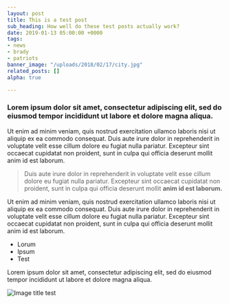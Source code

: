 ```yaml
---
layout: post
title: This is a test post
sub_heading: How well do these test posts actually work?
date: 2019-01-13 05:00:00 +0000
tags:
- news
- brady
- patriots
banner_image: "/uploads/2018/02/17/city.jpg"
related_posts: []
alpha: true

---
```

### Lorem ipsum dolor sit amet, consectetur adipiscing elit, sed do eiusmod tempor incididunt ut labore et dolore magna aliqua.

Ut enim ad minim veniam, quis nostrud exercitation ullamco laboris nisi ut aliquip ex ea commodo consequat. Duis aute irure dolor in reprehenderit in voluptate velit esse cillum dolore eu fugiat nulla pariatur. Excepteur sint occaecat cupidatat non proident, sunt in culpa qui officia deserunt mollit anim id est laborum.

> Duis aute irure dolor in reprehenderit in voluptate velit esse cillum dolore eu fugiat nulla pariatur. Excepteur sint occaecat cupidatat non proident, sunt in culpa qui officia deserunt mollit **anim id est laborum.**

Ut enim ad minim veniam, quis nostrud exercitation ullamco laboris nisi ut aliquip ex ea commodo consequat. Duis aute irure dolor in reprehenderit in voluptate velit esse cillum dolore eu fugiat nulla pariatur. Excepteur sint occaecat cupidatat non proident, sunt in culpa qui officia deserunt mollit anim id est laborum.

* Lorum
* Ipsum
* Test

Lorem ipsum dolor sit amet, consectetur adipiscing elit, sed do eiusmod tempor incididunt ut labore et dolore magna aliqua.

![](/uploads/2018/02/17/neurons.jpg "Image title test")